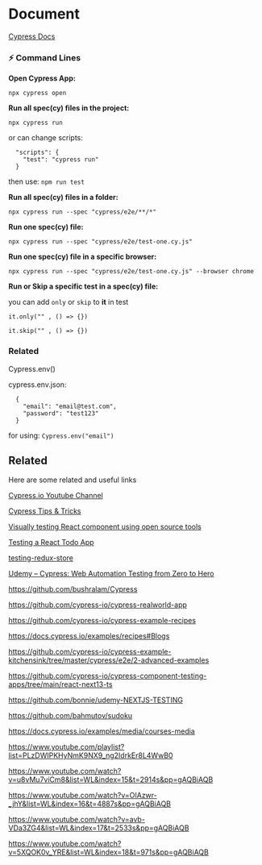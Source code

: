 # Document

[Cypress Docs](https://docs.cypress.io/guides/overview/why-cypress)

### ⚡️ Command Lines

**Open Cypress App:**

`npx cypress open`

**Run all spec(cy) files in the project:**

`npx cypress run`

or can change scripts:

```
  "scripts": {
    "test": "cypress run"
  }
```

then use: `npm run test`

**Run all spec(cy) files in a folder:**

`npx cypress run --spec "cypress/e2e/**/*"`

**Run one spec(cy) file:**

`npx cypress run --spec "cypress/e2e/test-one.cy.js"`

**Run one spec(cy) file in a specific browser:**

`npx cypress run --spec "cypress/e2e/test-one.cy.js" --browser chrome`

**Run or Skip a specific test in a spec(cy) file:**

you can add `only` or `skip` to **it** in test

`it.only("" , () => {})`

`it.skip("" , () => {})`

### Related

Cypress.env()

cypress.env.json:

```
  {
    "email": "email@test.com",
    "password": "test123"
  }
```

for using: `Cypress.env("email")`


## Related

Here are some related and useful links

[Cypress.io Youtube Channel](https://www.youtube.com/@Cypressio/playlists)

[Cypress Tips & Tricks](https://www.youtube.com/playlist?list=PLP9o9QNnQuAYYRpJzDNWpeuOVTwxmIxcI)

[Visually testing React component using open source tools](https://www.youtube.com/playlist?list=PLP9o9QNnQuAYhotnIDEUQNXuvXL7ZmlyZ)

[Testing a React Todo App](https://www.youtube.com/playlist?list=PL8GlT7H3xOcJbXNVnM6lTT3Fec8dikotY)

[testing-redux-store](https://www.cypress.io/blog/2018/11/14/testing-redux-store)

[Udemy – Cypress: Web Automation Testing from Zero to Hero](https://downloadly.ir/elearning/video-tutorials/cypress-web-automation-testing-from-zero-to-hero-3/)

https://github.com/bushralam/Cypress

https://github.com/cypress-io/cypress-realworld-app

https://github.com/cypress-io/cypress-example-recipes

https://docs.cypress.io/examples/recipes#Blogs

https://github.com/cypress-io/cypress-example-kitchensink/tree/master/cypress/e2e/2-advanced-examples

https://github.com/cypress-io/cypress-component-testing-apps/tree/main/react-next13-ts

https://github.com/bonnie/udemy-NEXTJS-TESTING

https://github.com/bahmutov/sudoku

https://docs.cypress.io/examples/media/courses-media

https://www.youtube.com/playlist?list=PLzDWIPKHyNmK9NX9_ng2IdrkEr8L4WwB0

https://www.youtube.com/watch?v=u8vMu7viCm8&list=WL&index=15&t=2914s&pp=gAQBiAQB

https://www.youtube.com/watch?v=OIAzwr-_jhY&list=WL&index=16&t=4887s&pp=gAQBiAQB

https://www.youtube.com/watch?v=avb-VDa3ZG4&list=WL&index=17&t=2533s&pp=gAQBiAQB

https://www.youtube.com/watch?v=5XQOK0v_YRE&list=WL&index=18&t=971s&pp=gAQBiAQB
